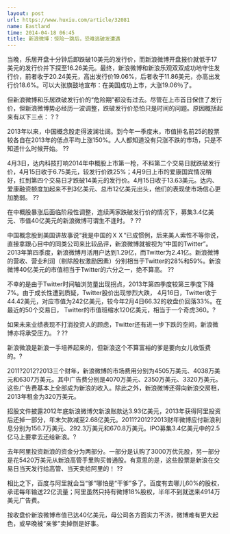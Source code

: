 ```yaml
---
layout: post
url: https://www.huxiu.com/article/32081
name: Eastland
time: 2014-04-18 06:45
title: 新浪微博：惊险一跳后，恐难逃破发遭遇
---
```

当晚，乐居开盘十分钟后即跌破10美元的发行价，而新浪微博开盘报价就低于17美元的发行价并下探至16.26美元。最终，新浪微博和新浪乐观双双成功地守住发行价，前者收于20.24美元，高出发行价19.06%，后者收于11.86美元，亦高出发行价18.6%。可以大张旗鼓地宣布：在美国成功上市，大涨19.06％了。

但新浪微博和乐居跌破发行价的“危险期”都没有过去。尽管在上市首日保住了发行价，但新浪微博势必经历一波调整，跌破发行价恐怕只是时间的问题。原因概括起来有以下三点： ? ?

2013年以来，中国概念股走得波澜壮阔。到今年一季度末，市值排名前25的股票较各自在2013年的低点平均上涨150%。人人都知道没有只涨不跌的市场，只是不知道什么时候开始。 ??

4月3日，达内科技打响2014年中概股上市第一枪，不料第二个交易日就跌破发行价，4月15日收于6.75美元，较发行价跌25%；4月9日上市的爱康国宾情况稍好，扛到第四个交易日才跌破14美元的发行价。4月15日收于13.63美元。达内、爱康融资额度加起来不到3亿美元、总市12亿美元出头，他们的表现使市场信心更加脆弱。 ??

在中概股暴涨后面临阶段性调整，连续两家跌破发行价的情况下，募集3.4亿美元、市值40亿美元的新浪微博可谓生不逢时。 ? ??

中国概念股到美国讲故事说“我是中国的ＸＸ”已成惯例，后来美人索性不等你说，直接拿跟心目中的同类公司来比较品评，新浪微博就被视为“中国的Twitter”。 2013年第四季度，新浪微博月活用户达到1.29亿，而Twitter为2.41亿。新浪微博的营收、营业利润（剔除股权激励因素）分别相当于Twitter的28%和59%。新浪微博40亿美元的市值相当于Twitter的六分之一，绝不算高。 ??

不幸的是由于Twitter时间轴浏览量出现拐点，2013年第四季度较第三季度下降7%。由于成长性遭到质疑，Twitter股价出现惨烈大跌， 4月16日，Twitter收于44.42美元，对应市值为242亿美元，较今年2月4日66.32的收盘价回落33%。在最近的50个交易日， Twitter的市值班缩水120亿美元，相当于一个奇虎360。?

如果未来业绩表现不打消投资人的顾虑，Twitter还有进一步下跌的空间，新浪微博亦将承受压力。 ? ??

新浪微浪是新浪一手培养起来的，但新浪这个不算富裕的爹是要向女儿收饭费的。?

2011?2012?2013三个财年，新浪微博的市场费用分别为4505万美元、4038万美元和6307万美元。其中广告费分别是4070万美元、2350万美元、3320万美元。这些广告费基本上全部成为新浪的收入。除此之外，新浪微博还得向新浪交房租，2013年租金为320万美元。

招股文件披露2012年底新浪微博欠新浪账款达3.93亿美元，2013年获得阿里投资后还掉一部分，年末欠款减至2.68亿美元。2011?2012?2013财年微博应付新浪利息分别为156.7万美元、292.3万美元和670.8万美元。IPO募集3.4亿美元中的2.5亿马上要拿去还给新浪。?

去年阿里投资新浪的资金分为两部分。一部分是认购了3000万优先股，另一部分是花5420万美元从新浪高管手里购买普通股。有意思的是，这些股票是新浪在交易日当天发行给高管、当天卖给阿里的！ ??

相比之下，百度与阿里就会当“爹”哪怕是“干爹”多了。百度有去哪儿60%的股权，承诺每年输送22亿流量；阿里虽然只持有微博18%股权，半年不到就送来4914万美元广告费。

按收盘价新浪微博市值已达40亿美元，母公司各方面实力不济，微博难有更大起色，或早晚被“亲爹”卖掉倒是好事。

